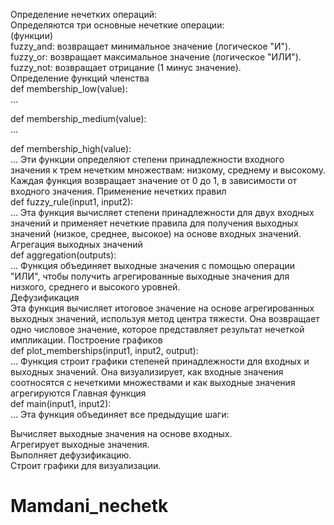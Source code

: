 
Определение нечетких операций:     
Определяются три основные нечеткие операции:      
(функции)     
fuzzy_and: возвращает минимальное значение (логическое "И").     
fuzzy_or: возвращает максимальное значение (логическое "ИЛИ").     
fuzzy_not: возвращает отрицание (1 минус значение).     
Определение функций членства    
def membership_low(value):    
    ...

def membership_medium(value):     
    ...

def membership_high(value):      
    ...
Эти функции определяют степени принадлежности входного значения к трем нечетким множествам: низкому, среднему и высокому. Каждая функция возвращает значение от 0 до 1, в зависимости от входного значения.
Применение нечетких правил      
def fuzzy_rule(input1, input2):      
    ...
Эта функция вычисляет степени принадлежности для двух входных значений и применяет нечеткие правила для получения выходных значений (низкое, среднее, высокое) на основе входных значений.
Агрегация выходных значений      
def aggregation(outputs):       
    ...
Функция объединяет выходные значения с помощью операции "ИЛИ", чтобы получить агрегированные выходные значения для низкого, среднего и высокого уровней.      
Дефузификация       
Эта функция вычисляет итоговое значение на основе агрегированных выходных значений, используя метод центра тяжести. Она возвращает одно числовое значение, которое представляет результат нечеткой импликации.
Построение графиков      
def plot_memberships(input1, input2, output):       
    ...
Функция строит графики степеней принадлежности для входных и выходных значений. Она визуализирует, как входные значения соотносятся с нечеткими множествами и как выходные значения агрегируются
Главная функция      
def main(input1, input2):       
    ...
Эта функция объединяет все предыдущие шаги:      

Вычисляет выходные значения на основе входных.      
Агрегирует выходные значения.      
Выполняет дефузификацию.     
Строит графики для визуализации.       
# Mamdani_nechetk
